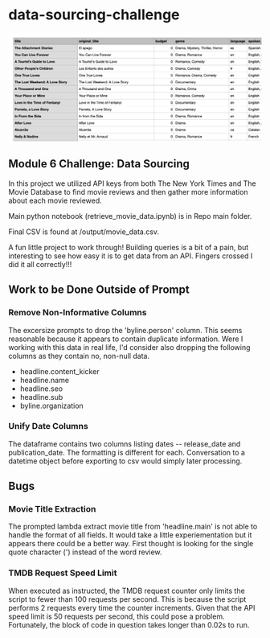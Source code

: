 # data-sourcing-challenge

![Final Dataframe Snapshot](/output/df_demo_image.jpg)

## Module 6 Challenge: Data Sourcing

In this project we utilized API keys from both The New York Times and The Movie Database to find movie reviews and then gather more information about each movie reviewed.

Main python notebook (retrieve_movie_data.ipynb) is in Repo main folder.

Final CSV is found at /output/movie_data.csv.

A fun little project to work through! Building queries is a bit of a pain, but interesting to see how easy it is to get data from an API. Fingers crossed I did it all correctly!!!

## Work to be Done Outside of Prompt

### Remove Non-Informative Columns

The excersize prompts to drop the 'byline.person' column. This seems reasonable because it appears to contain duplicate information. Were I working with this data in real life, I'd consider also dropping the following columns as they contain no, non-null data.
- headline.content_kicker
- headline.name
- headline.seo
- headline.sub
- byline.organization

### Unify Date Columns

The dataframe contains two columns listing dates -- release_date and publication_date. The formatting is different for each. Conversation to a datetime object before exporting to csv would simply later processing.

## Bugs

### Movie Title Extraction

The prompted lambda extract movie title from 'headline.main' is not able to handle the format of all fields. It would take a little experiementation but it appears there could be a better way. First thought is looking for the single quote character (') instead of the word review.

### TMDB Request Speed Limit
When executed as instructed, the TMDB request counter only limits the script to fewer than 100 requests per second. This is because the script performs 2 requests every time the counter increments. Given that the API speed limit is 50 requests per second, this could pose a problem. Fortunately, the block of code in question takes longer than 0.02s to run.